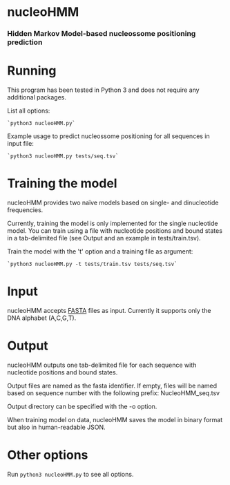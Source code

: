nucleoHMM
=======
### Hidden Markov Model-based nucleossome positioning prediction

# Running
This program has been tested in Python 3 and does not require any additional packages.

List all options:

    `python3 nucleoHMM.py`

Example usage to predict nucleossome positioning for all sequences in input file:

    `python3 nucleoHMM.py tests/seq.tsv`

# Training the model
nucleoHMM provides two naïve models based on single- and dinucleotide frequencies.

Currently, training the model is only implemented for the single nucleotide model. You can train using a file with nucleotide positions and bound states in a tab-delimited file (see Output and an example in tests/train.tsv).

Train the model with the 't' option and a training file as argument:

    `python3 nucleoHMM.py -t tests/train.tsv tests/seq.tsv`

# Input
nucleoHMM accepts [FASTA](http://en.wikipedia.org/wiki/FASTA_format) files as input. Currently it supports only the DNA alphabet (A,C,G,T).

# Output
nucleoHMM outputs one tab-delimited file for each sequence with nucleotide positions and bound states.

Output files are named as the fasta identifier. If empty, files will be named based on sequence number with the following prefix: NucleoHMM_seq<seqnumber>.tsv

Output directory can be specified with the -o option.

When training model on data, nucleoHMM saves the model in binary format but also in human-readable JSON.

# Other options
Run `python3 nucleoHMM.py` to see all options.